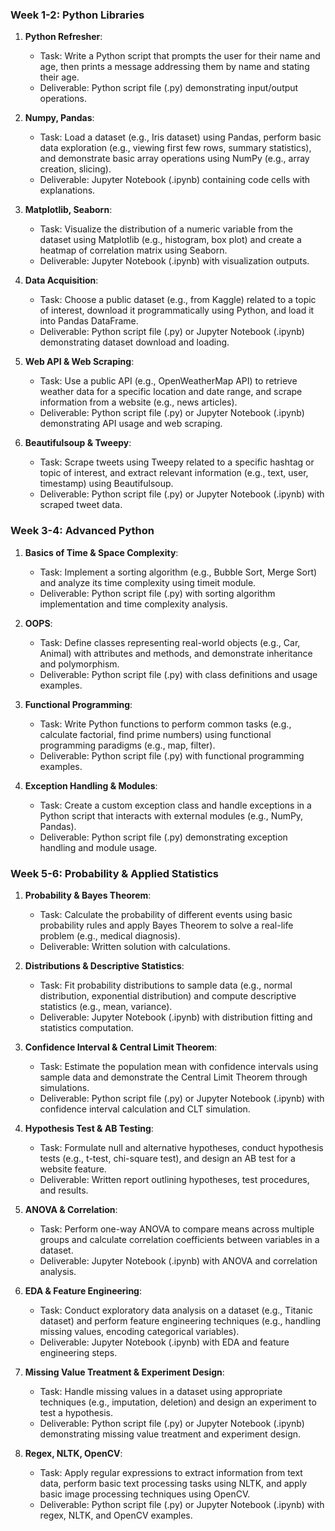 ### Week 1-2: Python Libraries
1. **Python Refresher**:
   - Task: Write a Python script that prompts the user for their name and age, then prints a message addressing them by name and stating their age.
   - Deliverable: Python script file (.py) demonstrating input/output operations.

2. **Numpy, Pandas**:
   - Task: Load a dataset (e.g., Iris dataset) using Pandas, perform basic data exploration (e.g., viewing first few rows, summary statistics), and demonstrate basic array operations using NumPy (e.g., array creation, slicing).
   - Deliverable: Jupyter Notebook (.ipynb) containing code cells with explanations.

3. **Matplotlib, Seaborn**:
   - Task: Visualize the distribution of a numeric variable from the dataset using Matplotlib (e.g., histogram, box plot) and create a heatmap of correlation matrix using Seaborn.
   - Deliverable: Jupyter Notebook (.ipynb) with visualization outputs.

4. **Data Acquisition**:
   - Task: Choose a public dataset (e.g., from Kaggle) related to a topic of interest, download it programmatically using Python, and load it into Pandas DataFrame.
   - Deliverable: Python script file (.py) or Jupyter Notebook (.ipynb) demonstrating dataset download and loading.

5. **Web API & Web Scraping**:
   - Task: Use a public API (e.g., OpenWeatherMap API) to retrieve weather data for a specific location and date range, and scrape information from a website (e.g., news articles).
   - Deliverable: Python script file (.py) or Jupyter Notebook (.ipynb) demonstrating API usage and web scraping.

6. **Beautifulsoup & Tweepy**:
   - Task: Scrape tweets using Tweepy related to a specific hashtag or topic of interest, and extract relevant information (e.g., text, user, timestamp) using Beautifulsoup.
   - Deliverable: Python script file (.py) or Jupyter Notebook (.ipynb) with scraped tweet data.

### Week 3-4: Advanced Python
1. **Basics of Time & Space Complexity**:
   - Task: Implement a sorting algorithm (e.g., Bubble Sort, Merge Sort) and analyze its time complexity using timeit module.
   - Deliverable: Python script file (.py) with sorting algorithm implementation and time complexity analysis.

2. **OOPS**:
   - Task: Define classes representing real-world objects (e.g., Car, Animal) with attributes and methods, and demonstrate inheritance and polymorphism.
   - Deliverable: Python script file (.py) with class definitions and usage examples.

3. **Functional Programming**:
   - Task: Write Python functions to perform common tasks (e.g., calculate factorial, find prime numbers) using functional programming paradigms (e.g., map, filter).
   - Deliverable: Python script file (.py) with functional programming examples.

4. **Exception Handling & Modules**:
   - Task: Create a custom exception class and handle exceptions in a Python script that interacts with external modules (e.g., NumPy, Pandas).
   - Deliverable: Python script file (.py) demonstrating exception handling and module usage.

### Week 5-6: Probability & Applied Statistics
1. **Probability & Bayes Theorem**:
   - Task: Calculate the probability of different events using basic probability rules and apply Bayes Theorem to solve a real-life problem (e.g., medical diagnosis).
   - Deliverable: Written solution with calculations.

2. **Distributions & Descriptive Statistics**:
   - Task: Fit probability distributions to sample data (e.g., normal distribution, exponential distribution) and compute descriptive statistics (e.g., mean, variance).
   - Deliverable: Jupyter Notebook (.ipynb) with distribution fitting and statistics computation.

3. **Confidence Interval & Central Limit Theorem**:
   - Task: Estimate the population mean with confidence intervals using sample data and demonstrate the Central Limit Theorem through simulations.
   - Deliverable: Python script file (.py) or Jupyter Notebook (.ipynb) with confidence interval calculation and CLT simulation.

4. **Hypothesis Test & AB Testing**:
   - Task: Formulate null and alternative hypotheses, conduct hypothesis tests (e.g., t-test, chi-square test), and design an AB test for a website feature.
   - Deliverable: Written report outlining hypotheses, test procedures, and results.

5. **ANOVA & Correlation**:
   - Task: Perform one-way ANOVA to compare means across multiple groups and calculate correlation coefficients between variables in a dataset.
   - Deliverable: Jupyter Notebook (.ipynb) with ANOVA and correlation analysis.

6. **EDA & Feature Engineering**:
   - Task: Conduct exploratory data analysis on a dataset (e.g., Titanic dataset) and perform feature engineering techniques (e.g., handling missing values, encoding categorical variables).
   - Deliverable: Jupyter Notebook (.ipynb) with EDA and feature engineering steps.

7. **Missing Value Treatment & Experiment Design**:
   - Task: Handle missing values in a dataset using appropriate techniques (e.g., imputation, deletion) and design an experiment to test a hypothesis.
   - Deliverable: Python script file (.py) or Jupyter Notebook (.ipynb) demonstrating missing value treatment and experiment design.

8. **Regex, NLTK, OpenCV**:
   - Task: Apply regular expressions to extract information from text data, perform basic text processing tasks using NLTK, and apply basic image processing techniques using OpenCV.
   - Deliverable: Python script file (.py) or Jupyter Notebook (.ipynb) with regex, NLTK, and OpenCV examples.
